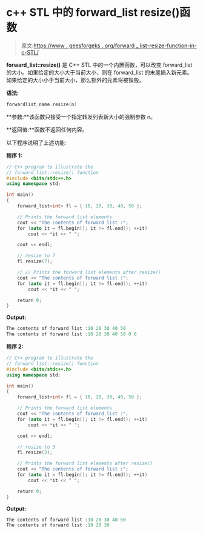 # c++ STL 中的 forward_list resize()函数

> 原文:[https://www . geesforgeks . org/forward _ list-resize-function-in-c-STL/](https://www.geeksforgeeks.org/forward_list-resize-function-in-c-stl/)

**forward_list::resize()** 是 C++ STL 中的一个内置函数，可以改变 forward_list 的大小。如果给定的大小大于当前大小，则在 forward_list 的末尾插入新元素。如果给定的大小小于当前大小，那么额外的元素将被销毁。

**语法:**

```cpp
forwardlist_name.resize(n)
```

**参数:**该函数只接受一个指定转发列表新大小的强制参数 n。

**返回值:**函数不返回任何内容。

以下程序说明了上述功能:

**程序 1:**

```cpp
// C++ program to illustrate the
// forward_list::resize() function
#include <bits/stdc++.h>
using namespace std;

int main()
{
    forward_list<int> fl = { 10, 20, 30, 40, 50 };

    // Prints the forward list elements
    cout << "The contents of forward list :";
    for (auto it = fl.begin(); it != fl.end(); ++it)
        cout << *it << " ";

    cout << endl;

    // resize to 7
    fl.resize(7);

    // // Prints the forward list elements after resize()
    cout << "The contents of forward list :";
    for (auto it = fl.begin(); it != fl.end(); ++it)
        cout << *it << " ";

    return 0;
}
```

**Output:**

```cpp
The contents of forward list :10 20 30 40 50 
The contents of forward list :10 20 30 40 50 0 0

```

**程序 2:**

```cpp
// C++ program to illustrate the
// forward_list::resize() function
#include <bits/stdc++.h>
using namespace std;

int main()
{
    forward_list<int> fl = { 10, 20, 30, 40, 50 };

    // Prints the forward list elements
    cout << "The contents of forward list :";
    for (auto it = fl.begin(); it != fl.end(); ++it)
        cout << *it << " ";

    cout << endl;

    // resize to 3
    fl.resize(3);

    // Prints the forward list elements after resize()
    cout << "The contents of forward list :";
    for (auto it = fl.begin(); it != fl.end(); ++it)
        cout << *it << " ";

    return 0;
}
```

**Output:**

```cpp
The contents of forward list :10 20 30 40 50 
The contents of forward list :10 20 30

```